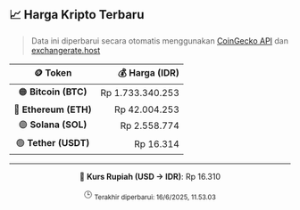 

<!-- HARGA_KRIPTO -->
## 📈 Harga Kripto Terbaru

> Data ini diperbarui secara otomatis menggunakan [CoinGecko API](https://www.coingecko.com/) dan [exchangerate.host](https://exchangerate.host/)

<div align="center">

| 🪙 Token | 💰 Harga (IDR) |
|:------:|---------------:|
| 🟠 **Bitcoin (BTC)**   | Rp 1.733.340.253 |
| 🔵 **Ethereum (ETH)**  | Rp 42.004.253 |
| 🟣 **Solana (SOL)**    | Rp 2.558.774 |
| 🟢 **Tether (USDT)**   | Rp 16.314 |

---

💱 **Kurs Rupiah (USD → IDR)**: Rp 16.310

🕒 <sub>Terakhir diperbarui: 16/6/2025, 11.53.03</sub>

</div>
<!-- /HARGA_KRIPTO -->